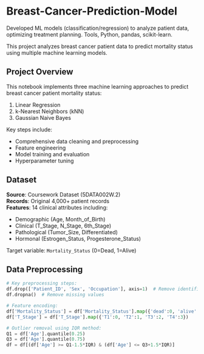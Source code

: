 # Breast-Cancer-Prediction-Model
Developed ML models (classification/regression) to analyze patient data, optimizing treatment planning. Tools, Python, pandas, scikit-learn.


This project analyzes breast cancer patient data to predict mortality status using multiple machine learning models.

## Project Overview
This notebook implements three machine learning approaches to predict breast cancer patient mortality status:
1. Linear Regression
2. k-Nearest Neighbors (kNN)
3. Gaussian Naive Bayes

Key steps include:
- Comprehensive data cleaning and preprocessing
- Feature engineering
- Model training and evaluation
- Hyperparameter tuning

## Dataset
**Source**: Coursework Dataset (5DATA002W.2)  
**Records**: Original 4,000+ patient records  
**Features**: 14 clinical attributes including:
- Demographic (Age, Month_of_Birth)
- Clinical (T_Stage, N_Stage, 6th_Stage)
- Pathological (Tumor_Size, Differentiated)
- Hormonal (Estrogen_Status, Progesterone_Status)

Target variable: `Mortality_Status` (0=Dead, 1=Alive)

## Data Preprocessing
```python
# Key preprocessing steps:
df.drop(['Patient_ID', 'Sex', 'Occupation'], axis=1)  # Remove identifiers
df.dropna()  # Remove missing values

# Feature encoding:
df['Mortality_Status'] = df['Mortality_Status'].map({'dead':0, 'alive':1})
df['T_Stage'] = df['T_Stage'].map({'T1':0, 'T2':1, 'T3':2, 'T4':3})

# Outlier removal using IQR method:
Q1 = df['Age'].quantile(0.25)
Q3 = df['Age'].quantile(0.75)
df = df[(df['Age'] >= Q1-1.5*IQR) & (df['Age'] <= Q3+1.5*IQR)]